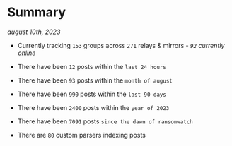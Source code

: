 
# Summary
_august 10th, 2023_

- Currently tracking `153` groups across `271` relays & mirrors - _`92` currently online_

- There have been `12` posts within the `last 24 hours`

- There have been `93` posts within the `month of august`

- There have been `990` posts within the `last 90 days`

- There have been `2400` posts within the `year of 2023`

- There have been `7091` posts `since the dawn of ransomwatch`

- There are `80` custom parsers indexing posts
